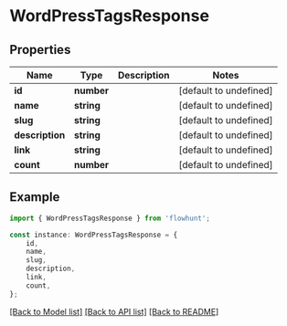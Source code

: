 # WordPressTagsResponse


## Properties

Name | Type | Description | Notes
------------ | ------------- | ------------- | -------------
**id** | **number** |  | [default to undefined]
**name** | **string** |  | [default to undefined]
**slug** | **string** |  | [default to undefined]
**description** | **string** |  | [default to undefined]
**link** | **string** |  | [default to undefined]
**count** | **number** |  | [default to undefined]

## Example

```typescript
import { WordPressTagsResponse } from 'flowhunt';

const instance: WordPressTagsResponse = {
    id,
    name,
    slug,
    description,
    link,
    count,
};
```

[[Back to Model list]](../README.md#documentation-for-models) [[Back to API list]](../README.md#documentation-for-api-endpoints) [[Back to README]](../README.md)
